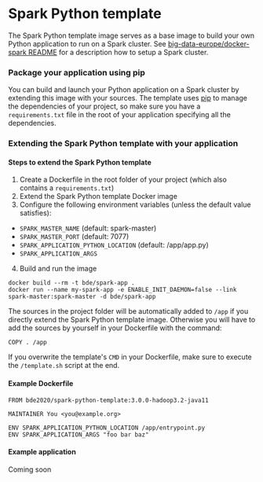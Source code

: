 # Spark Python template

The Spark Python template image serves as a base image to build your own Python application to run on a Spark cluster. See [big-data-europe/docker-spark README](https://github.com/big-data-europe/docker-spark) for a description how to setup a Spark cluster.

### Package your application using pip
You can build and launch your Python application on a Spark cluster by extending this image with your sources. The template uses [pip](https://pip.pypa.io/en/stable/) to manage the dependencies of your
project, so make sure you have a `requirements.txt` file in the root of your application specifying all the dependencies.

### Extending the Spark Python template with your application

#### Steps to extend the Spark Python template
1. Create a Dockerfile in the root folder of your project (which also contains a `requirements.txt`)
2. Extend the Spark Python template Docker image
3. Configure the following environment variables (unless the default value satisfies):
  * `SPARK_MASTER_NAME` (default: spark-master)
  * `SPARK_MASTER_PORT` (default: 7077)
  * `SPARK_APPLICATION_PYTHON_LOCATION` (default: /app/app.py)
  * `SPARK_APPLICATION_ARGS`
4. Build and run the image
```
docker build --rm -t bde/spark-app .
docker run --name my-spark-app -e ENABLE_INIT_DAEMON=false --link spark-master:spark-master -d bde/spark-app
```

The sources in the project folder will be automatically added to `/app` if you directly extend the Spark Python template image. Otherwise you will have to add the sources by yourself in your Dockerfile with the command:

    COPY . /app

If you overwrite the template's `CMD` in your Dockerfile, make sure to execute the `/template.sh` script at the end.

#### Example Dockerfile
```
FROM bde2020/spark-python-template:3.0.0-hadoop3.2-java11

MAINTAINER You <you@example.org>

ENV SPARK_APPLICATION_PYTHON_LOCATION /app/entrypoint.py
ENV SPARK_APPLICATION_ARGS "foo bar baz"
```

#### Example application
Coming soon

